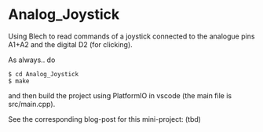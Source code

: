 # Analog_Joystick
Using Blech to read commands of a joystick connected to the analogue pins A1+A2 and the digital D2 (for clicking).

As always.. do

```
$ cd Analog_Joystick
$ make
```

and then build the project using PlatformIO in vscode (the main file is src/main.cpp).

See the corresponding blog-post for this mini-project: (tbd)
